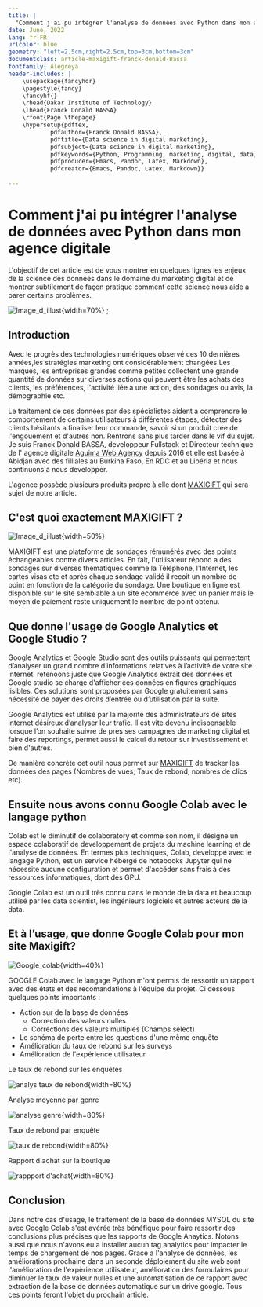 ```yaml
---
title: |
  "Comment j'ai pu intégrer l'analyse de données avec Python dans mon agence digitale."
date: June, 2022
lang: fr-FR
urlcolor: blue
geometry: "left=2.5cm,right=2.5cm,top=3cm,bottom=3cm"
documentclass: article-maxigift-franck-donald-Bassa
fontfamily: Alegreya
header-includes: |
    \usepackage{fancyhdr}
    \pagestyle{fancy}
    \fancyhf{}
    \rhead{Dakar Institute of Technology}
    \lhead{Franck Donald BASSA}
    \rfoot{Page \thepage}
    \hypersetup{pdftex,
            pdfauthor={Franck Donald BASSA},
            pdftitle={Data science in digital marketing},
            pdfsubject={Data science in digital marketing},
            pdfkeywords={Python, Programming, marketing, digital, data},
            pdfproducer={Emacs, Pandoc, Latex, Markdown},
            pdfcreator={Emacs, Pandoc, Latex, Markdown}}
    
---
```


# Comment j'ai pu intégrer l'analyse de données avec Python dans mon agence digitale

L'objectif de cet article est de vous montrer en quelques lignes les enjeux de la science des données dans le domaine du marketing digital et de montrer subtilement de façon pratique comment cette science nous aide a parer certains problèmes.

![Image_d_illust](./img/shutterstock1.jpeg){width=70%} ;

## Introduction

Avec le progrès des technologies numériques observé ces 10 dernières années,les stratégies marketing ont considérablement changées.Les marques, les entreprises grandes comme petites collectent une grande quantité de données sur diverses actions qui peuvent être les achats des clients, les préférences, l'activité liée a une action, des sondages ou avis, la démographie etc.

Le traitement de ces données par des spécialistes aident a comprendre le comportement de certains utilisateurs à différentes étapes, détecter des clients hésitants a finaliser leur commande, savoir si un produit crée de l'engouement et d'autres non.
Rentrons sans plus tarder dans le vif du sujet. Je suis Franck Donald BASSA, developpeur Fullstack et Directeur technique de l' agence digitale [Aguima Web Agency](https://aguimawebagency.com/) depuis 2016 et elle est basée à Abidjan avec des filliales au Burkina Faso, En RDC et au Libéria et nous continuons à nous developper.

L'agence possède plusieurs produits propre à elle dont [MAXIGIFT](https://maxigift.net/) qui sera sujet de notre article.

## C'est quoi exactement MAXIGIFT ?

![Image_d_illust](./img/screenshotmaxigift.png){width=50%}

MAXIGIFT est une plateforme de sondages rémunérés avec des points échangeables contre divers articles. En fait, l'utilisateur répond a des sondages sur diverses thématiques comme la Téléphone, l'Internet, les cartes visas etc et après chaque sondage validé il recoit un nombre de point en fonction de la catégorie du sondage. Une boutique en ligne est disponible sur le site semblable a un site ecommerce avec un panier mais le moyen de paiement reste uniquement le nombre de point obtenu.

## Que donne l'usage de Google Analytics et Google Studio ?

Google Analytics et Google Studio sont des outils puissants qui permettent d’analyser un grand nombre d’informations relatives à l’activité de votre site internet. retenoons juste que Google Analytics extrait des données et Google studio se charge d'afficher ces données en figures graphiques lisibles. 
Ces solutions sont proposées par Google gratuitement sans nécessité de payer des droits d’entrée ou d’utilisation par la suite.

Google Analytics est utilisé par la majorité des administrateurs de sites internet désireux d’analyser leur trafic. Il est vite devenu indispensable lorsque l’on souhaite suivre de près ses campagnes de marketing digital et faire des reportings, permet aussi le calcul du retour sur investissement et bien d'autres.

De manière concrète cet outil nous permet sur [MAXIGIFT](https://maxigift.net/) de tracker les données des pages (Nombres de vues, Taux de rebond, nombres de clics etc).

## Ensuite nous avons connu Google Colab avec le langage python

Colab est le diminutif de colaboratory et comme son nom, il désigne un espace colaboratif de developpement de projets du machine learning et de l'analyse de données. En termes plus techniques, Colab, developpé avec le langage Python, est un service hébergé de notebooks Jupyter qui ne nécessite aucune configuration et permet d'accéder sans frais à des ressources informatiques, dont des GPU.

Google Colab est un outil très connu dans le monde de la data et beaucoup utilisé par les data scientist, les ingénieurs logiciels et autres acteurs de la data.

## Et à l’usage, que donne Google Colab pour mon site Maxigift?

![Google_colab](./img/jupyter-google-colab.png){width=40%}

GOOGLE Colab avec le langage Python m'ont permis de ressortir un rapport avec des états et des recomandations à l'équipe du projet.
Ci dessous quelques points importants :

- Action sur de la base de données
  - Correction des valeurs nulles
  - Corrections des valeurs multiples (Champs select)
- Le schéma de perte entre les questions d'une même enquête
- Amélioration du taux de rebond sur les surveys
- Amélioration de l'expérience utilisateur

Le taux de rebond sur les enquêtes

![analys taux de rebond](./img/taux-de-rebond.png){width=80%}

Analyse moyenne par genre

![analyse genre](./img/taux-de-rebond.png){width=80%}


Taux de rebond par enquête

![taux de rebond](./img/Taux-de-rebond2.png){width=80%}

Rapport d'achat sur la boutique

![rappport d'achat](./img/achat-maxigift.png){width=80%}




## Conclusion

Dans notre cas d'usage, le traitement de la base de données MYSQL du site avec Google Colab s'est avérée très bénéfique pour faire ressortir des conclusions plus précises
que les rapports de Google Anaytics. Notons aussi que nous n'avons eu a installer aucun tag analytics pour impacter le temps de chargement de nos pages.
Grace a l'analyse de données, les améliorations prochaine dans un seconde déploiement du site web sont l'amélioration de l'expèrience utilisateur, 
amélioration des formulaires pour diminuer le taux de valeur nulles et une automatisation de ce rapport avec extraction de la base de données automatique sur un drive google.
Tous ces points feront l'objet du prochain article.











<!-- ```python
# module foo.py

a = 42

def bar(x):
    print(x)
``` -->
